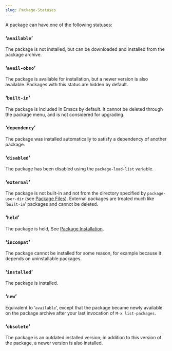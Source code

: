 ```yaml
---
slug: Package-Statuses
---
```


A package can have one of the following statuses:

### ‘`available`’

The package is not installed, but can be downloaded and installed from the package archive.

### ‘`avail-obso`’

The package is available for installation, but a newer version is also available. Packages with this status are hidden by default.

### ‘`built-in`’

The package is included in Emacs by default. It cannot be deleted through the package menu, and is not considered for upgrading.

### ‘`dependency`’

The package was installed automatically to satisfy a dependency of another package.

### ‘`disabled`’

The package has been disabled using the `package-load-list` variable.

### ‘`external`’

The package is not built-in and not from the directory specified by `package-user-dir` (see [Package Files](Package-Files)). External packages are treated much like ‘`built-in`’ packages and cannot be deleted.

### ‘`held`’

The package is held, See [Package Installation](Package-Installation).

### ‘`incompat`’

The package cannot be installed for some reason, for example because it depends on uninstallable packages.

### ‘`installed`’

The package is installed.

### ‘`new`’

Equivalent to ‘`available`’, except that the package became newly available on the package archive after your last invocation of `M-x list-packages`.

### ‘`obsolete`’

The package is an outdated installed version; in addition to this version of the package, a newer version is also installed.

